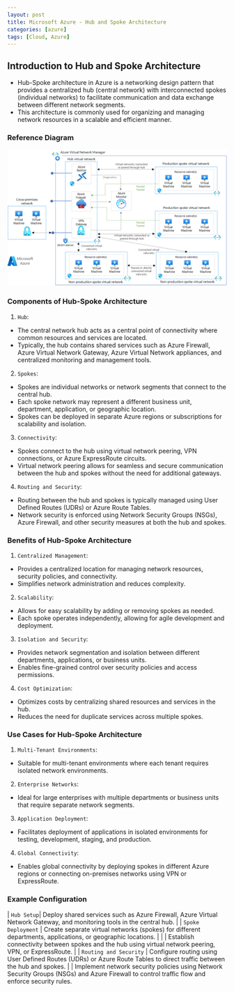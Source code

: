 ```yaml
---
layout: post
title: Microsoft Azure - Hub and Spoke Architecture
categories: [azure]
tags: [Cloud, Azure]
---
```


## Introduction to Hub and Spoke Architecture
- Hub-Spoke architecture in Azure is a networking design pattern that provides a centralized hub (central network) with interconnected spokes (individual networks) to facilitate communication and data exchange between different network segments. 
- This architecture is commonly used for organizing and managing network resources in a scalable and efficient manner. 


### Reference Diagram

![Hub-Spoke Architecture](/assets/img/cloud/azure/hub-spoke-architeture.png)

### Components of Hub-Spoke Architecture
1. `Hub`:
- The central network hub acts as a central point of connectivity where common resources and services are located.
- Typically, the hub contains shared services such as Azure Firewall, Azure Virtual Network Gateway, Azure Virtual Network appliances, and centralized monitoring and management tools.

2. `Spokes`:
- Spokes are individual networks or network segments that connect to the central hub.
- Each spoke network may represent a different business unit, department, application, or geographic location.
- Spokes can be deployed in separate Azure regions or subscriptions for scalability and isolation.

3. `Connectivity`:
- Spokes connect to the hub using virtual network peering, VPN connections, or Azure ExpressRoute circuits.
- Virtual network peering allows for seamless and secure communication between the hub and spokes without the need for additional gateways.

4. `Routing and Security`:
- Routing between the hub and spokes is typically managed using User Defined Routes (UDRs) or Azure Route Tables.
- Network security is enforced using Network Security Groups (NSGs), Azure Firewall, and other security measures at both the hub and spokes.

### Benefits of Hub-Spoke Architecture
1. `Centralized Management`:
- Provides a centralized location for managing network resources, security policies, and connectivity.
- Simplifies network administration and reduces complexity.

2. `Scalability`:
- Allows for easy scalability by adding or removing spokes as needed.
- Each spoke operates independently, allowing for agile development and deployment.

3. `Isolation and Security`:
- Provides network segmentation and isolation between different departments, applications, or business units.
- Enables fine-grained control over security policies and access permissions.

4. `Cost Optimization`:
- Optimizes costs by centralizing shared resources and services in the hub.
- Reduces the need for duplicate services across multiple spokes.


### Use Cases for Hub-Spoke Architecture
1. `Multi-Tenant Environments`:
- Suitable for multi-tenant environments where each tenant requires isolated network environments.

2. `Enterprise Networks`:
- Ideal for large enterprises with multiple departments or business units that require separate network segments.

3. `Application Deployment`:
- Facilitates deployment of applications in isolated environments for testing, development, staging, and production.

4. `Global Connectivity`:
- Enables global connectivity by deploying spokes in different Azure regions or connecting on-premises networks using VPN or ExpressRoute.

### Example Configuration

| `Hub Setup`| Deploy shared services such as Azure Firewall, Azure Virtual Network Gateway, and monitoring tools in the central hub. |
| `Spoke Deployment` | Create separate virtual networks (spokes) for different departments, applications, or geographic locations. |
| | Establish connectivity between spokes and the hub using virtual network peering, VPN, or ExpressRoute. |
| `Routing and Security` | Configure routing using User Defined Routes (UDRs) or Azure Route Tables to direct traffic between the hub and spokes.
| | Implement network security policies using Network Security Groups (NSGs) and Azure Firewall to control traffic flow and enforce security rules.
